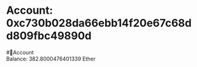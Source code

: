 
Account: 0xc730b028da66ebb14f20e67c68dd809fbc49890d
===================================================
  
#📜Account  
Balance: 382.8000476401339 Ether
